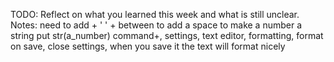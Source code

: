 TODO: Reflect on what you learned this week and what is still unclear.
Notes: need to add  + ' ' + between to add a space
to make a number a string put str(a_number)
command+, settings, text editor, formatting, format on save, close settings, when you save it the text will format nicely